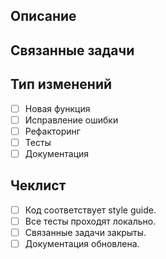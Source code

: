 ## Описание

<!-- Опишите изменения в данном pull request -->

## Связанные задачи

<!-- Закрывает задачи: #номер -->

## Тип изменений

- [ ] Новая функция
- [ ] Исправление ошибки
- [ ] Рефакторинг
- [ ] Тесты
- [ ] Документация

## Чеклист

- [ ] Код соответствует style guide.
- [ ] Все тесты проходят локально.
- [ ] Связанные задачи закрыты.
- [ ] Документация обновлена.
